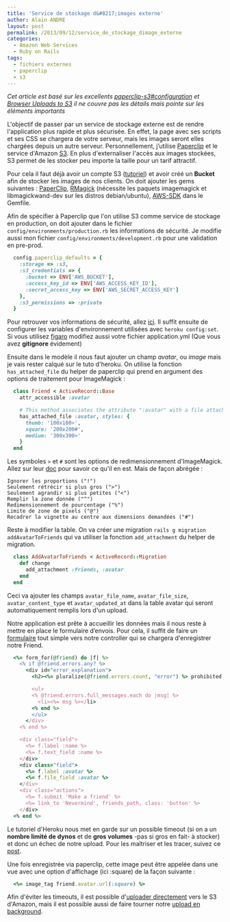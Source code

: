 ```yaml
---
title: 'Service de stockage d&#8217;images externe'
author: Alain ANDRE
layout: post
permalink: /2013/09/12/service_de_stockage_dimage_externe
categories:
  - Amazon Web Services
  - Ruby on Rails
tags:
  - fichiers externes
  - paperclip
  - s3
---
```

*Cet article est basé sur les excellents [paperclip-s3#configuration][1] et [Browser Uploads to S3][2] il ne couvre pas les détails mais pointe sur les éléments importants*

L'objectif de passer par un service de stockage externe est de rendre l'application plus rapide et plus sécurisée. En effet, la page avec ses scripts et ses CSS se chargera de votre serveur, mais les images seront elles chargées depuis un autre serveur. Personnellement, j’utilise [Paperclip][3] et le service d'Amazon [S3][4]. En plus d'externaliser l'accès aux images stockées, S3 permet de les stocker peu importe la taille pour un tarif attractif.

Pour cela il faut déjà avoir un compte S3 ([tutoriel][5]) et avoir créé un **Bucket** afin de stocker les images de nos clients. On doit ajouter les gems suivantes : [PaperClip][6], [RMagick][7] (nécessite les paquets imagemagick et libmagickwand-dev sur les distros debian/ubuntu), [AWS-SDK][8] dans le Gemfile.

Afin de spécifier à Paperclip que l'on utilise S3 comme service de stockage en production, on doit ajouter dans le fichier `config/environments/production.rb` les informations de sécurité. Je modifie aussi mon fichier `config/environments/development.rb` pour une validation en pre-prod.
```ruby
  config.paperclip_defaults = {
    :storage => :s3,
    :s3_credentials => {
      :bucket => ENV['AWS_BUCKET'],
      :access_key_id => ENV['AWS_ACCESS_KEY_ID'],
      :secret_access_key => ENV['AWS_SECRET_ACCESS_KEY']
    },
    :s3_permissions => :private
  }
```

Pour retrouver vos informations de sécurité, allez [ici][9]. Il suffit ensuite de configurer les variables d'environnement utilisées avec `heroku config:set`. Si vous utilisez [figaro][10] modifiez aussi votre fichier application.yml (Que vous avez **gitignore** évidement)

Ensuite dans le modèle il nous faut ajouter un champ *avatar*, ou *image* mais je vais rester calqué sur le tuto d'heroku. On utilise la fonction `has_attached_file` du helper de paperclip qui prend en argument des options de traitement pour ImageMagick :
```ruby
  class Friend < ActiveRecord::Base
    attr_accessible :avatar

    # This method associates the attribute ":avatar" with a file attachment
    has_attached_file :avatar, styles: {
      thumb: '100x100>',
      square: '200x200#',
      medium: '300x300>'
    }
  end
```

Les symboles `>` et `#` sont les options de redimensionnement d'ImageMagick. Allez sur leur [doc][11] pour savoir ce qu'il en est. Mais de façon abrégée :

    Ignorer les proportions ("!")
    Seulement rétrécir si plus gros (">")
    Seulement agrandir si plus petites ("<")
    Remplir la zone donnée ("^")
    Redimensionnement de pourcentage ("%")
    Limite de zone de pixels ("@")
    Recadrer la vignette au centre aux dimensions demandées ("#")


Reste à modifier la table. On va créer une migration `rails g migration addAvatarToFriends` qui va utiliser la fonction `add_attachment` du helper de migration.
```ruby
  class AddAvatarToFriends < ActiveRecord::Migration
    def change
      add_attachment :friends, :avatar
    end
  end
```

Ceci va ajouter les champs `avatar_file_name`, `avatar_file_size`, `avatar_content_type` et `avatar_updated_at` dans la table avatar qui seront automatiquement remplis lors d'un upload.

Notre application est prête à accueillir les données mais il nous reste à mettre en place le formulaire d’envois. Pour cela, il suffit de faire un [formulaire][12] tout simple vers notre controller qui se chargera d'enregistrer notre Friend.
```ruby
  <%= form_for(@friend) do |f| %>
    <% if @friend.errors.any? %>
      <div id="error_explanation">
        <h2><%= pluralize(@friend.errors.count, "error") %> prohibited this friend from being saved:</h2>

        <ul>
        <% @friend.errors.full_messages.each do |msg| %>
          <li><%= msg %></li>
        <% end %>
        </ul>
      </div>
    <% end %>

    <div class="field">
      <%= f.label :name %>
      <%= f.text_field :name %>
    </div>
    <div class="field">
      <%= f.label :avatar %>
      <%= f.file_field :avatar %>
    </div>
    <div class="actions">
      <%= f.submit 'Make a friend' %>
      <%= link_to 'Nevermind', friends_path, class: 'button' %>
    </div>
  <% end %>
```

Le tutoriel d'Heroku nous met en garde sur un possible timeout (si on a un **nombre limité de dynos** et de **gros volumes** -pas si gros en fait- à stocker) et donc un échec de notre upload. Pour les maîtriser et les tracer, suivez ce [post][13].

Une fois enregistrée via paperclip, cette image peut être appelée dans une vue avec une option d'affichage (ici :square) de la façon suivante :
```ruby
  <%= image_tag friend.avatar.url(:square) %>
```

Afin d'éviter les timeouts, il est possible d'[uploader directement][14] vers le S3 d'Amazon, mais il est possible aussi de faire tourner notre [upload en background][15].

 [1]: https://devcenter.heroku.com/articles/paperclip-s3#configuration
 [2]: http://aws.amazon.com/articles/1434?_encoding=UTF8&jiveRedirect=1
 [3]: https://github.com/thoughtbot/paperclip
 [4]: http://aws.amazon.com/fr/s3/
 [5]: https://devcenter.heroku.com/articles/s3
 [6]: http://rubydoc.info/gems/paperclip/frames
 [7]: http://rubydoc.info/gems/rmagick/frames
 [8]: http://rubydoc.info/gems/aws-sdk/frames
 [9]: https://portal.aws.amazon.com/gp/aws/securityCredentials
 [10]: http://rubydoc.info/gems/figaro
 [11]: http://www.imagemagick.org/Usage/resize/#shrink
 [12]: https://github.com/thoughtbot/paperclip_demo/blob/master/app/views/friends/_form.html.erb
 [13]: http://www.alain-andre.fr/?p=105
 [14]: http://www.alain-andre.fr/?p=101
 [15]: http://www.alain-andre.fr/?p=113

